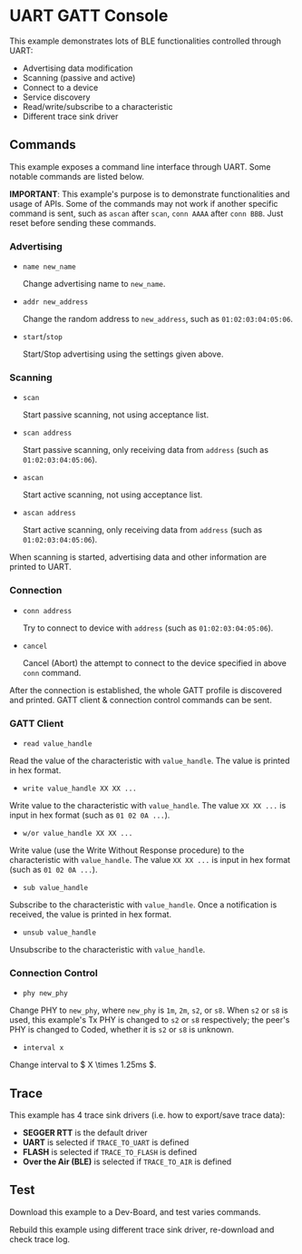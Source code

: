 # UART GATT Console

This example demonstrates lots of BLE functionalities controlled through UART:

* Advertising data modification
* Scanning (passive and active)
* Connect to a device
* Service discovery
* Read/write/subscribe to a characteristic
* Different trace sink driver

## Commands

This example exposes a command line interface through UART. Some notable commands are listed below.

**IMPORTANT**: This example's purpose is to demonstrate functionalities and usage of APIs. Some of the
commands may not work if another specific command is sent, such as `ascan` after `scan`, `conn AAAA`
after `conn BBB`. Just reset before sending these commands.


### Advertising

* `name new_name`

    Change advertising name to `new_name`.

* `addr new_address`

    Change the random address to `new_address`, such as `01:02:03:04:05:06`.

* `start`/`stop`

    Start/Stop advertising using the settings given above.

### Scanning

* `scan`

    Start passive scanning, not using acceptance list.

* `scan address`

    Start passive scanning, only receiving data from `address` (such as `01:02:03:04:05:06`).

* `ascan`

    Start active scanning, not using acceptance list.

* `ascan address`

    Start active scanning, only receiving data from `address` (such as `01:02:03:04:05:06`).

When scanning is started, advertising data and other information are printed to UART.

### Connection

* `conn address`

    Try to connect to device with `address` (such as `01:02:03:04:05:06`).

* `cancel`

    Cancel (Abort) the attempt to connect to the device specified in above `conn` command.

After the connection is established, the whole GATT profile is discovered and printed. GATT client
& connection control commands can be sent.

### GATT Client

* `read value_handle`

Read the value of the characteristic with `value_handle`. The value is printed in hex format.

* `write value_handle XX XX ...`

Write value to the characteristic with `value_handle`. The value `XX XX ...` is input in hex
format (such as `01 02 0A ...`).

* `w/or value_handle XX XX ...`

Write value (use the Write Without Response procedure) to the characteristic with `value_handle`.
The value `XX XX ...` is input in hex format (such as `01 02 0A ...`).

* `sub value_handle`

Subscribe to the characteristic with `value_handle`. Once a notification is received, the value
is printed in hex format.

* `unsub value_handle`

Unsubscribe to the characteristic with `value_handle`.

### Connection Control

* `phy new_phy`

Change PHY to `new_phy`, where `new_phy` is `1m`, `2m`, `s2`, or `s8`.
When `s2` or `s8` is used, this example's Tx PHY is changed to `s2` or `s8` respectively;
the peer's PHY is changed to Coded, whether it is `s2` or `s8` is unknown.

* `interval x`

Change interval to $ X \times 1.25ms $.

## Trace

This example has 4 trace sink drivers (i.e. how to export/save trace data):

* **SEGGER RTT** is the default driver
* **UART** is selected if `TRACE_TO_UART` is defined
* **FLASH** is selected if `TRACE_TO_FLASH` is defined
* **Over the Air (BLE)** is selected if `TRACE_TO_AIR` is defined

## Test

Download this example to a Dev-Board, and test varies commands.

Rebuild this example using different trace sink driver, re-download and check trace log.